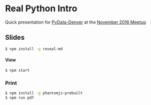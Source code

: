 # Real Python Intro

Quick presentation for [PyData-Denver](https://www.meetup.com/PyData-Denver/) at the [November 2016 Meetup](https://www.meetup.com/PyData-Denver/events/234360357/)

## Slides

```sh
$ npm install -g reveal-md
```

#### View

```sh
$ npm start
```

### Print

```sh
$ npm install -g phantomjs-prebuilt
$ npm run pdf
```
